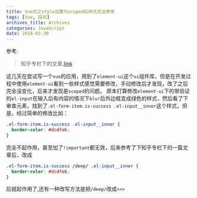 ```yaml
---
title: Vue坑之style设置为scoped后样式无法修改
tags: [Vue, 踩坑]
archives_title: Archives
categories: JavaScript
date: 2018-03-30
---
```


参考:

> 知乎专栏下的文章,[link](https://zhuanlan.zhihu.com/p/29266022)

这几天在尝试写一个`vue`的应用，用到了`element-ui`这个`ui`组件库，但是在开发过程中使用`element-ui`看到一些样式感觉需要修改，手动修改后才发现，改了之后完全没变化，后来才发现是`scoped`的问题。
原本打算修改`element-ui`下的带验证的`el-input`在输入后有内容的情况下`blur`后外边框变成绿色的样式，然后看了下审查元素，找到了`.el-form-item.is-success .el-input__inner`这个样式，但是，经过简单的修改比如：

```css
.el-form-item.is-success .el-input__inner {
  border-color: #dcdfe6;
}
```

完全不起作用，甚至加了`!important`都无效，后来参考了下知乎专栏下的一篇文章后，改成

```css
.el-form-item.is-success /deep/ .el-input__inner {
  border-color: #dcdfe6;
}
```

后就起作用了,还有一种改写方法是把`/deep/`改成`>>>`
